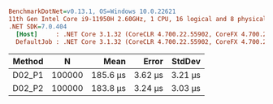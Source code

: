 ``` ini

BenchmarkDotNet=v0.13.1, OS=Windows 10.0.22621
11th Gen Intel Core i9-11950H 2.60GHz, 1 CPU, 16 logical and 8 physical cores
.NET SDK=7.0.404
  [Host]     : .NET Core 3.1.32 (CoreCLR 4.700.22.55902, CoreFX 4.700.22.56512), X64 RyuJIT DEBUG
  DefaultJob : .NET Core 3.1.32 (CoreCLR 4.700.22.55902, CoreFX 4.700.22.56512), X64 RyuJIT


```
| Method |      N |     Mean |   Error |  StdDev |
|------- |------- |---------:|--------:|--------:|
| D02_P1 | 100000 | 185.6 μs | 3.62 μs | 3.21 μs |
| D02_P2 | 100000 | 183.8 μs | 3.24 μs | 3.03 μs |

